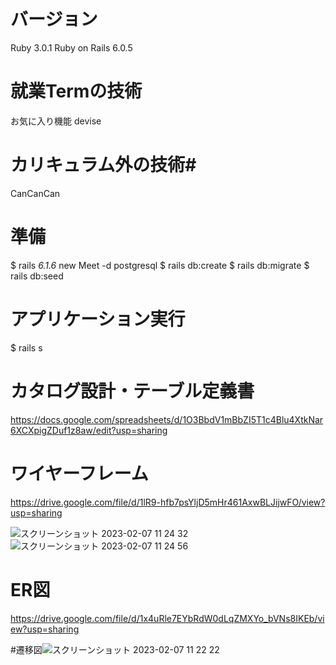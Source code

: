 
 # バージョン 
Ruby 3.0.1
Ruby on Rails 6.0.5

 # 就業Termの技術
お気に入り機能
devise

 # カリキュラム外の技術#
CanCanCan

 # 準備 
$ rails _6.1.6_ new Meet -d postgresql
$ rails db:create
$ rails db:migrate
$ rails db:seed

 # アプリケーション実行
$ rails s

 # カタログ設計・テーブル定義書 

https://docs.google.com/spreadsheets/d/1O3BbdV1mBbZI5T1c4Blu4XtkNar6XCXpigZDuf1z8aw/edit?usp=sharing


 # ワイヤーフレーム 

https://drive.google.com/file/d/1lR9-hfb7psYljD5mHr461AxwBLJijwFO/view?usp=sharing

![スクリーンショット 2023-02-07 11 24 32](https://user-images.githubusercontent.com/115207363/217133362-eb4add21-0413-40f3-a3f4-9f43fd7bc2c6.png)
![スクリーンショット 2023-02-07 11 24 56](https://user-images.githubusercontent.com/115207363/217133368-e84ef918-1d93-4a3e-86e2-19f2a8b2e3b5.png)

 # ER図

https://drive.google.com/file/d/1x4uRle7EYbRdW0dLqZMXYo_bVNs8IKEb/view?usp=sharing

#遷移図![スクリーンショット 2023-02-07 11 22 22](https://user-images.githubusercontent.com/115207363/217133124-ca96be74-d709-4dc2-be0a-c47d87d3d933.png)
